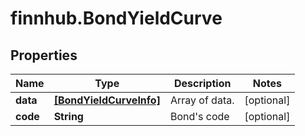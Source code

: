 # finnhub.BondYieldCurve

## Properties

Name | Type | Description | Notes
------------ | ------------- | ------------- | -------------
**data** | [**[BondYieldCurveInfo]**](BondYieldCurveInfo.md) | Array of data. | [optional] 
**code** | **String** | Bond&#39;s code | [optional] 


